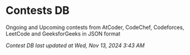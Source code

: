 # Contests DB

Ongoing and Upcoming contests from AtCoder, CodeChef, Codeforces, LeetCode and GeeksforGeeks in JSON format

*Contest DB last updated at Wed, Nov 13, 2024 3:43 AM*  
